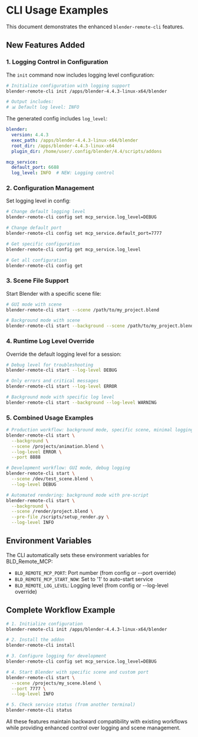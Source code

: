 # CLI Usage Examples

This document demonstrates the enhanced `blender-remote-cli` features.

## New Features Added

### 1. Logging Control in Configuration

The `init` command now includes logging level configuration:

```bash
# Initialize configuration with logging support
blender-remote-cli init /apps/blender-4.4.3-linux-x64/blender

# Output includes:
# 📊 Default log level: INFO
```

The generated config includes `log_level`:
```yaml
blender:
  version: 4.4.3
  exec_path: /apps/blender-4.4.3-linux-x64/blender
  root_dir: /apps/blender-4.4.3-linux-x64
  plugin_dir: /home/user/.config/blender/4.4/scripts/addons

mcp_service:
  default_port: 6688
  log_level: INFO  # NEW: Logging control
```

### 2. Configuration Management

Set logging level in config:
```bash
# Change default logging level
blender-remote-cli config set mcp_service.log_level=DEBUG

# Change default port  
blender-remote-cli config set mcp_service.default_port=7777

# Get specific configuration
blender-remote-cli config get mcp_service.log_level

# Get all configuration
blender-remote-cli config get
```

### 3. Scene File Support

Start Blender with a specific scene file:
```bash
# GUI mode with scene
blender-remote-cli start --scene /path/to/my_project.blend

# Background mode with scene
blender-remote-cli start --background --scene /path/to/my_project.blend
```

### 4. Runtime Log Level Override

Override the default logging level for a session:
```bash
# Debug level for troubleshooting
blender-remote-cli start --log-level DEBUG

# Only errors and critical messages
blender-remote-cli start --log-level ERROR

# Background mode with specific log level
blender-remote-cli start --background --log-level WARNING
```

### 5. Combined Usage Examples

```bash
# Production workflow: background mode, specific scene, minimal logging
blender-remote-cli start \
  --background \
  --scene /projects/animation.blend \
  --log-level ERROR \
  --port 8888

# Development workflow: GUI mode, debug logging
blender-remote-cli start \
  --scene /dev/test_scene.blend \
  --log-level DEBUG

# Automated rendering: background mode with pre-script
blender-remote-cli start \
  --background \
  --scene /render/project.blend \
  --pre-file /scripts/setup_render.py \
  --log-level INFO
```

## Environment Variables

The CLI automatically sets these environment variables for BLD_Remote_MCP:

- `BLD_REMOTE_MCP_PORT`: Port number (from config or --port override)
- `BLD_REMOTE_MCP_START_NOW`: Set to '1' to auto-start service
- `BLD_REMOTE_LOG_LEVEL`: Logging level (from config or --log-level override)

## Complete Workflow Example

```bash
# 1. Initialize configuration
blender-remote-cli init /apps/blender-4.4.3-linux-x64/blender

# 2. Install the addon
blender-remote-cli install

# 3. Configure logging for development
blender-remote-cli config set mcp_service.log_level=DEBUG

# 4. Start Blender with specific scene and custom port
blender-remote-cli start \
  --scene /projects/my_scene.blend \
  --port 7777 \
  --log-level INFO

# 5. Check service status (from another terminal)
blender-remote-cli status
```

All these features maintain backward compatibility with existing workflows while providing enhanced control over logging and scene management.